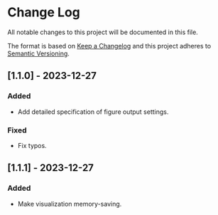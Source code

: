 # Change Log
All notable changes to this project will be documented in this file.

The format is based on [Keep a Changelog](http://keepachangelog.com/)
and this project adheres to [Semantic Versioning](http://semver.org/).

## [1.1.0] - 2023-12-27
### Added
- Add detailed specification of figure output settings.
### Fixed
- Fix typos.

## [1.1.1] - 2023-12-27
### Added
- Make visualization memory-saving.
